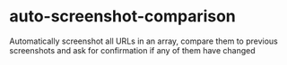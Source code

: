 # auto-screenshot-comparison
Automatically screenshot all URLs in an array, compare them to previous screenshots and ask for confirmation if any of them have changed
